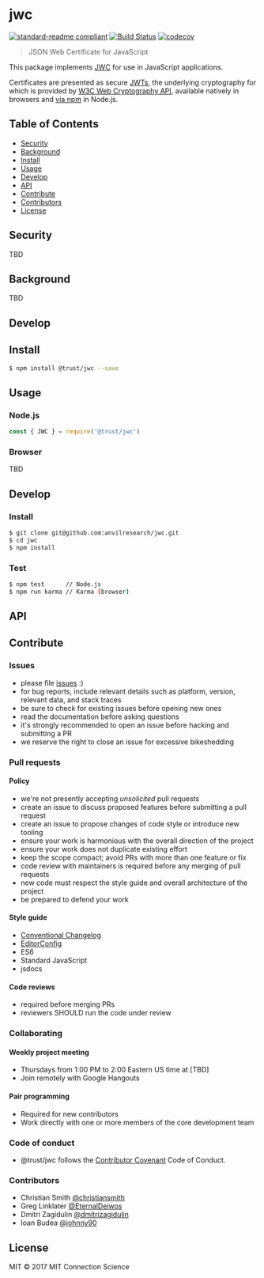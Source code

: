 # jwc

[![standard-readme compliant](https://img.shields.io/badge/standard--readme-OK-green.svg?style=flat-square)](https://github.com/RichardLitt/standard-readme)
[![Build Status](https://travis-ci.org/anvilresearch/jwc.svg?branch=master)](https://travis-ci.org/anvilresearch/jwc)
[![codecov](https://codecov.io/gh/anvilresearch/jwc/branch/master/graph/badge.svg)](https://codecov.io/gh/anvilresearch/jwc)

> JSON Web Certificate for JavaScript

This package implements [JWC][jwc] for use in JavaScript applications.

Certificates are presented as secure [JWTs][jwt], the underlying cryptography for which is provided by [W3C Web Cryptography API][w3c-webcrypto], available natively in browsers and [via npm][node-webcrypto] in Node.js.

[jwc]: https://tools.ietf.org/html/draft-smith-jose-json-web-certificate-00
[jwd]: https://tools.ietf.org/html/draft-smith-jose-json-web-document-01
[jwt]: https://tools.ietf.org/html/rfc7519
[jws]: https://tools.ietf.org/html/rfc7515
[jwe]: https://tools.ietf.org/html/rfc7516
[jwa]: https://tools.ietf.org/html/rfc7518
[jwk]: https://tools.ietf.org/html/rfc7517
[jwkset]: https://tools.ietf.org/html/rfc7517#section-5
[w3c-webcrypto]: https://www.w3.org/TR/WebCryptoAPI/
[node-webcrypto]: https://www.npmjs.com/package/@trust/webcrypto
[json-schema]: http://json-schema.org/
[json-doc]: https://www.npmjs.com/package/@trust/json-document

## Table of Contents

- [Security](#security)
- [Background](#background)
- [Install](#install)
- [Usage](#usage)
- [Develop](#develop)
- [API](#api)
- [Contribute](#contribute)
- [Contributors](#contributors)
- [License](#license)

## Security

TBD

## Background

TBD

## Develop

## Install

```bash
$ npm install @trust/jwc --save
```

## Usage

### Node.js

```javascript
const { JWC } = require('@trust/jwc')
```

### Browser

TBD

## Develop

### Install

```bash
$ git clone git@github.com:anvilresearch/jwc.git
$ cd jwc
$ npm install
```

### Test

```bash
$ npm test      // Node.js
$ npm run karma // Karma (browser)
```

## API

## Contribute

### Issues

* please file [issues](https://github.com/anvilresearch/jwc/issues) :)
* for bug reports, include relevant details such as platform, version, relevant data, and stack traces
* be sure to check for existing issues before opening new ones
* read the documentation before asking questions
* it's strongly recommended to open an issue before hacking and submitting a PR
* we reserve the right to close an issue for excessive bikeshedding

### Pull requests

#### Policy

* we're not presently accepting *unsolicited* pull requests
* create an issue to discuss proposed features before submitting a pull request
* create an issue to propose changes of code style or introduce new tooling
* ensure your work is harmonious with the overall direction of the project
* ensure your work does not duplicate existing effort
* keep the scope compact; avoid PRs with more than one feature or fix
* code review with maintainers is required before any merging of pull requests
* new code must respect the style guide and overall architecture of the project
* be prepared to defend your work

#### Style guide

* [Conventional Changelog](https://github.com/bcoe/conventional-changelog-standard/blob/master/convention.md)
* [EditorConfig](http://editorconfig.org)
* ES6
* Standard JavaScript
* jsdocs

#### Code reviews

* required before merging PRs
* reviewers SHOULD run the code under review

### Collaborating

#### Weekly project meeting

* Thursdays from 1:00 PM to 2:00 Eastern US time at [TBD]
* Join remotely with Google Hangouts

#### Pair programming

* Required for new contributors
* Work directly with one or more members of the core development team

### Code of conduct

* @trust/jwc follows the [Contributor Covenant](http://contributor-covenant.org/version/1/3/0/) Code of Conduct.

### Contributors

* Christian Smith [@christiansmith](https://github.com/christiansmith)
* Greg Linklater [@EternalDeiwos](https://github.com/EternalDeiwos)
* Dmitri Zagidulin [@dmitrizagidulin](https://github.com/dmitrizagidulin)
* Ioan Budea [@johnny90](https://github.com/johnny90)

## License

MIT © 2017 MIT Connection Science

